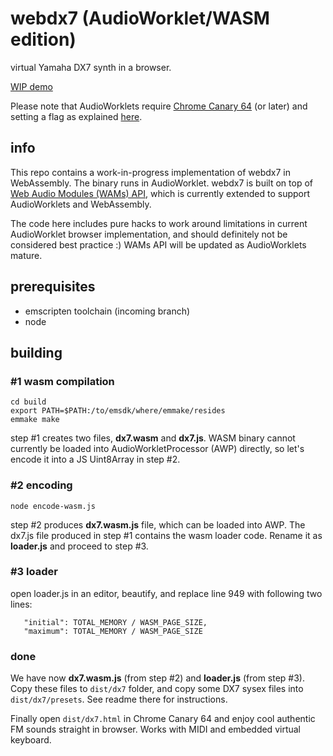 # webdx7 (AudioWorklet/WASM edition)
virtual Yamaha DX7 synth in a browser.

[WIP demo](http://webaudiomodules.org/demos/wasm/dx7.html)

Please note that AudioWorklets require  [Chrome Canary 64](https://www.google.com/chrome/browser/canary.html) (or later) and setting a flag as explained [here](https://googlechromelabs.github.io/web-audio-samples/audio-worklet/).

## info
This repo contains a work-in-progress implementation of webdx7 in WebAssembly. The binary runs in AudioWorklet. webdx7 is built on top of [Web Audio Modules (WAMs) API](http://webaudiomodules.org), which is currently extended to support AudioWorklets and WebAssembly. 

The code here includes pure hacks to work around limitations in current AudioWorklet browser implementation, and should definitely not be considered best practice :) WAMs API will be updated as AudioWorklets mature.

## prerequisites
* emscripten toolchain (incoming branch)
* node

## building

### #1 wasm compilation
```
cd build
export PATH=$PATH:/to/emsdk/where/emmake/resides
emmake make
```
step #1 creates two files, **dx7.wasm** and **dx7.js**. WASM binary cannot currently be loaded into AudioWorkletProcessor (AWP) directly, so let's encode it into a JS Uint8Array in step #2.

### #2 encoding
```
node encode-wasm.js
```
step #2 produces **dx7.wasm.js** file, which can be loaded into AWP. The dx7.js file produced in step #1 contains the wasm loader code. Rename it as **loader.js** and proceed to step #3.

### #3 loader
open loader.js in an editor, beautify, and replace line 949 with following two lines:

```
   "initial": TOTAL_MEMORY / WASM_PAGE_SIZE,
   "maximum": TOTAL_MEMORY / WASM_PAGE_SIZE
```

### done
We have now **dx7.wasm.js** (from step #2) and **loader.js** (from step #3). Copy these files to `dist/dx7` folder, and copy some DX7 sysex files into `dist/dx7/presets`. See readme there for instructions.

Finally open `dist/dx7.html` in Chrome Canary 64 and enjoy cool authentic FM sounds straight in browser. Works with MIDI and embedded virtual keyboard.



